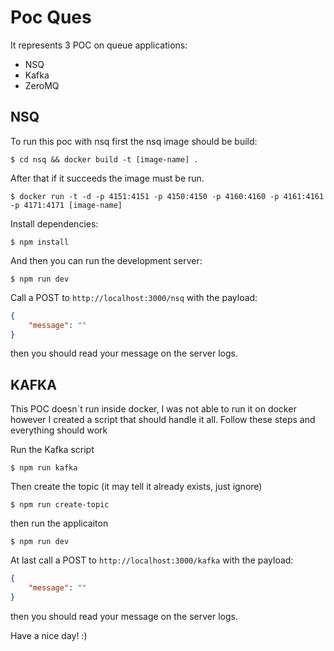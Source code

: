 # Poc Ques
It represents 3 POC on queue applications:

* NSQ
* Kafka
* ZeroMQ

## NSQ
To run this poc with nsq first the nsq image should be build:

```
$ cd nsq && docker build -t [image-name] .
```

After that if it succeeds the image must be run.

```
$ docker run -t -d -p 4151:4151 -p 4150:4150 -p 4160:4160 -p 4161:4161 -p 4171:4171 [image-name]
```

Install dependencies:

```
$ npm install
```

And then you can run the development server:

```
$ npm run dev
```

Call a POST to ```http://localhost:3000/nsq``` with the payload:

```JSON
{
	"message": ""
}
```

then you should read your message on the server logs.

## KAFKA

This POC doesn`t run inside docker, I was not able to run it on docker however I created a script that should handle it all. Follow these steps and everything should work

Run the Kafka script

```
$ npm run kafka
```

Then create the topic (it may tell it already exists, just ignore)

```
$ npm run create-topic
```

then run the applicaiton

```
$ npm run dev
```

At last call a POST to ```http://localhost:3000/kafka``` with the payload:

```JSON
{
	"message": ""
}
```

then you should read your message on the server logs.

Have a nice day! :)